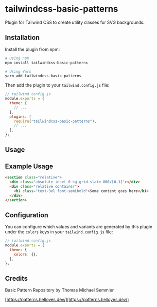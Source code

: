 # tailwindcss-basic-patterns

Plugin for Tailwind CSS to create utility classes for SVG backgrounds.

## Installation

Install the plugin from npm:

```sh
# Using npm
npm install tailwindcss-basic-patterns

# Using Yarn
yarn add tailwindcss-basic-patterns
```

Then add the plugin to your `tailwind.config.js` file:

```js
// tailwind.config.js
module.exports = {
  theme: {
    // ...
  },
  plugins: [
    require("tailwindcss-basic-patterns"),
    // ...
  ],
};
```

## Usage

## Example Usage

```html
<section class="relative">
  <div class="absolute inset-0 bg-grid-slate-800/[0.1]"></div>
  <div class="relative container">
    <h1 class="text-3xl font-semibold">Some content goes here</h1>
  </div>
</section>
```

## Configuration

You can configure which values and variants are generated by this plugin under the `colors` keys in your `tailwind.config.js` file:

```js
// tailwind.config.js
module.exports = {
  theme: {
    colors: {},
  },
};
```

## Credits

Basic Pattern Repository by Thomas Michael Semmler

[https://patterns.helloyes.dev/](https://patterns.helloyes.dev/)
